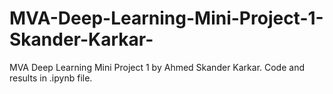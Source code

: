 # MVA-Deep-Learning-Mini-Project-1-Skander-Karkar-
MVA Deep Learning Mini Project 1 by Ahmed Skander Karkar. Code and results in .ipynb file.
